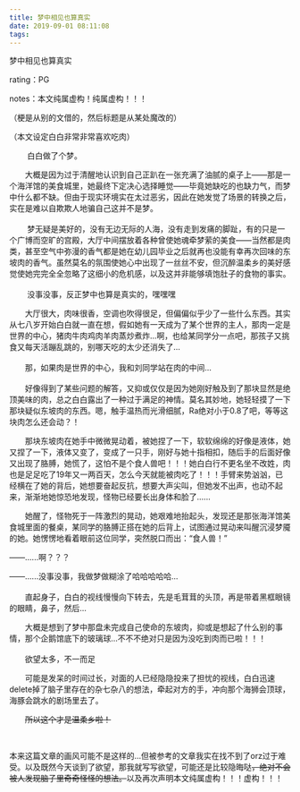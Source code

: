```yaml
---
title: 梦中相见也算真实
date: 2019-09-01 08:11:08
tags:
---
```

梦中相见也算真实

rating：PG

notes：本文纯属虚构！纯属虚构！！！

（梗是从别的文借的，然后标题是从某处魔改的）

（本文设定白白非常非常喜欢吃肉）<br/>  

<!--more-->

&emsp;&emsp; 白白做了个梦。<br/>  

&emsp;&emsp;大概是因为过于清醒地认识到自己正趴在一张充满了油腻的桌子上——那是一个海洋馆的美食城里，她最终下定决心选择睡觉——毕竟她缺吃的也缺力气，而梦中什么都不缺。但由于现实环境实在太过恶劣，因此在她发觉了场景的转换之后，实在是难以自欺欺人地骗自己这并不是梦。<br/>  
&emsp;&emsp; 梦无疑是美好的，没有无边无际的人海，没有走到发痛的脚趾，有的只是一个广博而空旷的宫殿，大厅中间摆放着各种曾使她魂牵梦萦的美食——当然都是肉类，甚至空气中弥漫的香气都是她在幼儿园毕业之后就再也没能有幸再次回味的东坡肉的香气。虽然莫名的氛围使她心中出现了一丝丝不安，但沉醉温柔乡的美好感觉使她完完全全忽略了这细小的危机感，以及这并非能够填饱肚子的食物的事实。<br/>  
&emsp;&emsp; 没事没事，反正梦中也算是真实的，嘿嘿嘿<br/>  

&emsp;&emsp;大厅很大，肉味很香，空调也吹得很足，但偏偏似乎少了一些什么东西。其实从七八岁开始白白就一直在想，假如她有一天成为了某个世界的主人，那肉一定是世界的中心，猪肉牛肉鸡肉羊肉蒸炒煮炸...啊，也给某同学分一点吧，那孩子又挑食又每天活蹦乱跳的，别哪天吃的太少还消失了...<br/>  
&emsp;&emsp;那，如果肉是世界的中心，我和刘同学站在肉的中间...<br/>  
&emsp;&emsp;好像得到了某些问题的解答，又抑或仅仅是因为她刚好触及到了那块显然是绝顶美味的肉，总之白白露出了一种过于满足的神情。莫名其妙地，她轻轻摸了一下那块疑似东坡肉的东西。嗯，触手温热而光滑细腻，Ra绝对小于0.8了吧，等等这块肉怎么还会动？！<br/>  

&emsp;&emsp;那块东坡肉在她手中微微晃动着，被她捏了一下，软软绵绵的好像是液体，她又捏了一下，液体又变了，变成了一只手，刚好与她十指相扣，随后手的后面好像又出现了胳膊，她慌了，这怕不是个食人兽吧！！！她白白行不更名坐不改姓，肉也是足足吃了19年又一两百天，怎么今天就能被肉吃了！！！手臂来势汹汹，已经横在了她的背后，她想要奋起反抗，想要大声尖叫，但她发不出声，也动不起来，渐渐地她惊恐地发现，怪物已经要长出身体和脸了......<br/>  

&emsp;&emsp;她醒了，怪物死于一阵激烈的晃动，她艰难地抬起头，发现还是那张海洋馆美食城里面的餐桌，某同学的胳膊正搭在她的后背上，试图通过晃动来叫醒沉浸梦魇的她。她愣愣地看着眼前这位同学，突然脱口而出：“食人兽！”<br/>  

——......啊？？？

——......没事没事，我做梦做糊涂了哈哈哈哈哈...<br/>  
&emsp;&emsp;直起身子，白白的视线慢慢向下转去，先是毛茸茸的头顶，再是带着黑框眼镜的眼睛，鼻子，然后...<br/>  

&emsp;&emsp;大概是想到了梦中那盘未完成自己使命的东坡肉，抑或是想起了什么别的事情，那个企鹅馆底下的玻璃球...不不不绝对只是因为没吃到肉而已啦！！！<br/>  
&emsp;&emsp;欲望太多，不一而足<br/>  

&emsp;&emsp;可能是发呆的时间过长，对面的人已经隐隐投来了担忧的视线，白白迅速delete掉了脑子里存在的杂七杂八的想法，牵起对方的手，冲向那个海狮会顶球，海豚会跳水的剧场里去了。<br/>  

&emsp;&emsp;~~所以这个才是温柔乡啦！~~<br/>  

<br/>

本来这篇文章的画风可能不是这样的...但被参考的文章我实在找不到了orz过于难受。以及既然今天谈到了欲望，那我就写写欲望，可能还是比较隐晦哒~~，绝对不会被人发现脑子里奇奇怪怪的想法。~~以及再次声明本文纯属虚构！！！虚构！！！
